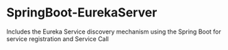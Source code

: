 # SpringBoot-EurekaServer
Includes the Eureka Service discovery mechanism using the Spring Boot for service registration and Service Call
